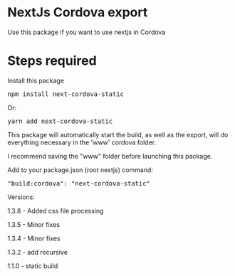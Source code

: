 # NextJs Cordova export

Use this package if you want to use nextjs in Cordova 

# Steps required

Install this package 
<pre>
npm install next-cordova-static
</pre>

Or:
<pre>
yarn add next-cordova-static
</pre>


This package will automatically start the build, as well as the export, will do everything necessary in the 'www' cordova folder.

I recommend saving the "www" folder before launching this package.

Add to your package.json (root nextjs) command:

<pre>
"build:cordova": "next-cordova-static"
</pre>


Versions:

1.3.8 - Added css file processing

1.3.5 - Minor fixes

1.3.4 - Minor fixes

1.3.2 - add recursive

1.1.0 - static build
